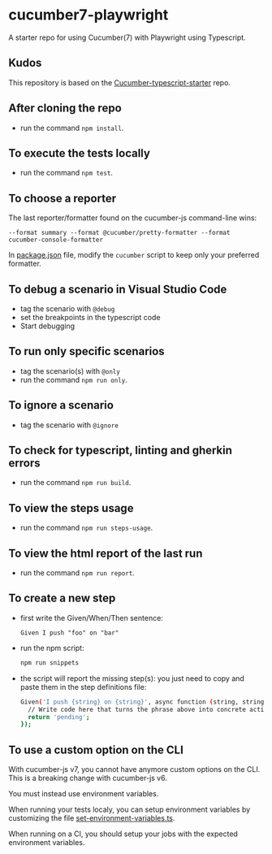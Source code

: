 # cucumber7-playwright

A starter repo for using Cucumber(7) with Playwright using Typescript. 

## Kudos

This repository is based on the [Cucumber-typescript-starter](https://github.com/hdorgeval/cucumber7-ts-starter/blob/main/package.json) repo. 



## After cloning the repo

- run the command `npm install`.

## To execute the tests locally

- run the command `npm test`.

## To choose a reporter

The last reporter/formatter found on the cucumber-js command-line wins:

```text
--format summary --format @cucumber/pretty-formatter --format cucumber-console-formatter
```

In [package.json](package.json) file, modify the `cucumber` script to keep only your preferred formatter.

## To debug a scenario in Visual Studio Code

- tag the scenario with `@debug`
- set the breakpoints in the typescript code
- Start debugging

## To run only specific scenarios

- tag the scenario(s) with `@only`
- run the command `npm run only`.

## To ignore a scenario

- tag the scenario with `@ignore`

## To check for typescript, linting and gherkin errors

- run the command `npm run build`.

## To view the steps usage

- run the command `npm run steps-usage`.

## To view the html report of the last run

- run the command `npm run report`.

## To create a new step

- first write the Given/When/Then sentence:

  ```gherkin
  Given I push "foo" on "bar"
  ```

- run the npm script:

  ```sh
  npm run snippets
  ```

- the script will report the missing step(s): you just need to copy and paste them in the step definitions file:

  ```sh
  Given('I push {string} on {string}', async function (string, string2) {
    // Write code here that turns the phrase above into concrete actions
    return 'pending';
  });
  ```

## To use a custom option on the CLI

With cucumber-js v7, you cannot have anymore custom options on the CLI.
This is a breaking change with cucumber-js v6.

You must instead use environment variables.

When running your tests localy, you can setup environment variables by customizing the file [set-environment-variables.ts](env/set-environment-variables.ts).

When running on a CI, you should setup your jobs with the expected environment variables.

